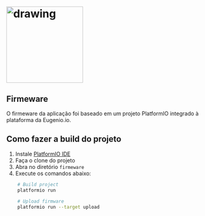 # [<img src="https://www.eugeniochallengehub.io/wp-content/themes/challengehub/img/logo.png" alt="drawing" width="200"/>](../README.md)

## Firmeware

O firmeware da aplicação foi baseado em um projeto PlatformIO integrado à plataforma da Eugenio.io.

## Como fazer a build do projeto

1. Instale [PlatformIO IDE](https://platformio.org/platformio-ide)
2. Faça o clone do projeto
3. Abra no diretório `firmeware`
4. Execute os comandos abaixo:
```bash
    # Build project
    platformio run
    
    # Upload firmware
    platformio run --target upload
```

